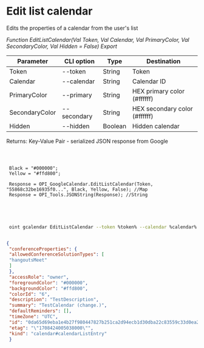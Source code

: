 ﻿---
sidebar_position: 5
---

# Edit list calendar
 Edits the properties of a calendar from the user's list


*Function EditListCalendar(Val Token, Val Calendar, Val PrimaryColor, Val SecondaryColor, Val Hidden = False) Export*

 | Parameter | CLI option | Type | Destination |
 |-|-|-|-|
 | Token | --token | String | Token |
 | Calendar | --calendar | String | Calendar ID |
 | PrimaryColor | --primary | String | HEX primary color (#ffffff) |
 | SecondaryColor | --secondary | String | HEX secondary color (#ffffff) |
 | Hidden | --hidden | Boolean | Hidden calendar |

 
 Returns: Key-Value Pair - serialized JSON response from Google

```bsl title="Code example"
	
 
 
 Black = "#000000";
 Yellow = "#ffd800";
 
 Response = OPI_GoogleCalendar.EditListCalendar(Token, "55868c32be16935f0...", Black, Yellow, False); //Map
 Response = OPI_Tools.JSONString(Response); //String
 
 
	
```

```sh title="CLI command example"
 
 oint gcalendar EditListCalendar --token %token% --calendar %calendar% --primary %primary% --secondary %secondary% --hidden %hidden%


```


```json title="Result"

{
 "conferenceProperties": {
 "allowedConferenceSolutionTypes": [
 "hangoutsMeet"
 ]
 },
 "accessRole": "owner",
 "foregroundColor": "#000000",
 "backgroundColor": "#ffd800",
 "colorId": "6",
 "description": "TestDescription",
 "summary": "TestCalendar (change.)",
 "defaultReminders": [],
 "timeZone": "UTC",
 "id": "0da65d69eba1e4b27f980447827b251ca2d94ecb1d30dba22c83559c33d0ea29@group.calendar.google.com",
 "etag": "\"1708424005038000\"",
 "kind": "calendar#calendarListEntry"
 }

```
